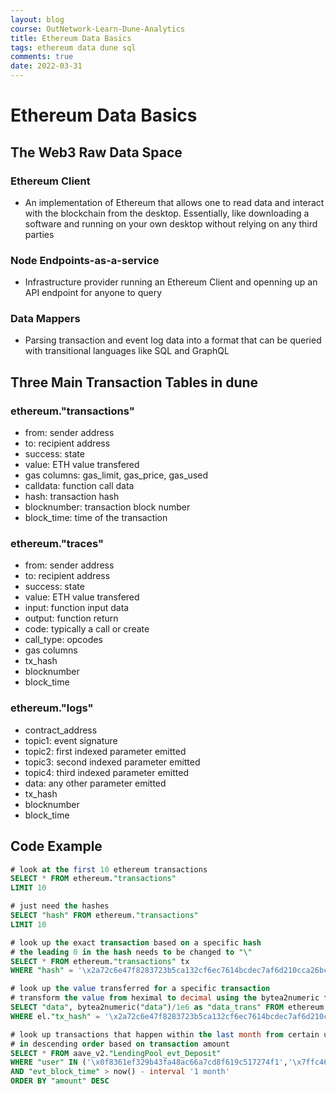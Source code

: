 ```yaml
---
layout: blog
course: OutNetwork-Learn-Dune-Analytics
title: Ethereum Data Basics
tags: ethereum data dune sql
comments: true
date: 2022-03-31
---
```


# Ethereum Data Basics

## The Web3 Raw Data Space

### Ethereum Client
* An implementation of Ethereum that allows one to read data and interact with the blockchain from the desktop. Essentially, like downloading a software and running on your own desktop without relying on any third parties

### Node Endpoints-as-a-service
* Infrastructure provider running an Ethereum Client and openning up an API endpoint for anyone to query

### Data Mappers
* Parsing transaction and event log data into a format that can be queried with transitional languages like SQL and GraphQL

## Three Main Transaction Tables in dune

### ethereum."transactions"
* from: sender address
* to: recipient address
* success: state
* value: ETH value transfered
* gas columns: gas_limit, gas_price, gas_used
* calldata: function call data
* hash: transaction hash
* blocknumber: transaction block number
* block_time: time of the transaction

### ethereum."traces"
* from: sender address
* to: recipient address
* success: state
* value: ETH value transfered
* input: function input data
* output: function return
* code: typically a call or create
* call_type: opcodes
* gas columns
* tx_hash
* blocknumber
* block_time

### ethereum."logs"
* contract_address
* topic1: event signature
* topic2: first indexed parameter emitted
* topic3: second indexed parameter emitted
* topic4: third indexed parameter emitted
* data: any other parameter emitted
* tx_hash
* blocknumber
* block_time

## Code Example
```sql
# look at the first 10 ethereum transactions
SELECT * FROM ethereum."transactions"
LIMIT 10
```

```sql
# just need the hashes
SELECT "hash" FROM ethereum."transactions"
LIMIT 10
```

```sql
# look up the exact transaction based on a specific hash
# the leading 0 in the hash needs to be changed to "\"
SELECT * FROM ethereum."transactions" tx
WHERE "hash" = '\x2a72c6e47f8283723b5ca132cf6ec7614bcdec7af6d210cca26bcac37ac7fb26'
```

```sql
# look up the value transferred for a specific transaction
# transform the value from heximal to decimal using the bytea2numeric function
SELECT "data", bytea2numeric("data")/1e6 as "data_trans" FROM ethereum."logs" el
WHERE el."tx_hash" = '\x2a72c6e47f8283723b5ca132cf6ec7614bcdec7af6d210cca26bcac37ac7fb26'
```

```sql
# look up transactions that happen within the last month from certain users in aave
# in descending order based on transaction amount
SELECT * FROM aave_v2."LendingPool_evt_Deposit"
WHERE "user" IN ('\x0f8361ef329b43fa48ac66a7cd8f619c517274f1','\x7ffc460cea6f22f598b6e02f1c9b1e197a597b19','\xbce6053b60c5913f4190c95f629f473be0e379aa')
AND "evt_block_time" > now() - interval '1 month'
ORDER BY "amount" DESC
```
